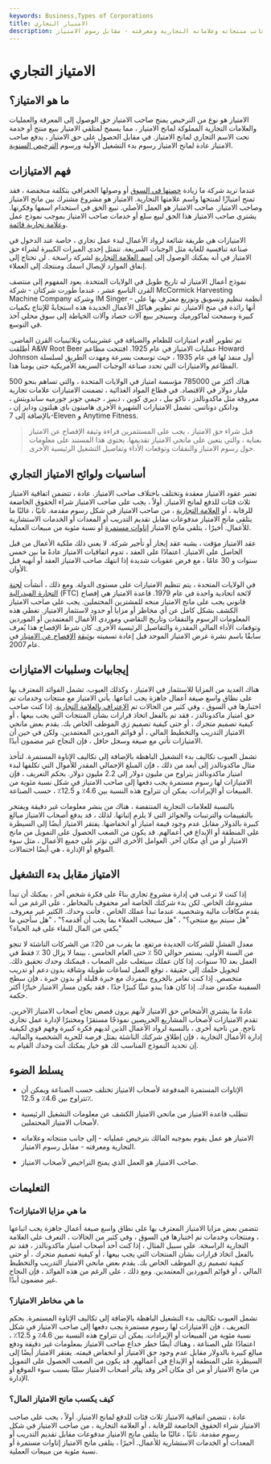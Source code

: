 ```yaml
---
keywords: Business,Types of Corporations
title: الامتياز التجاري
description: الامتياز هو عمل يقوم بموجبه المالك بترخيص عملياته - إلى جانب منتجاته وعلاماته التجارية ومعرفته - مقابل رسوم الامتياز.
---
```


# الامتياز التجاري
## ما هو الامتياز؟

الامتياز هو نوع من الترخيص يمنح صاحب الامتياز حق الوصول إلى المعرفة والعمليات والعلامات التجارية المملوكة لمانح الامتياز ، مما يسمح لمتلقي الامتياز ببيع منتج أو خدمة تحت الاسم التجاري لمانح الامتياز. في مقابل الحصول على حق الامتياز ، يدفع صاحب الامتياز عادة لمانح الامتياز رسوم بدء التشغيل الأولية ورسوم [الترخيص السنوية](/licensing-fee).

## فهم الامتيازات

عندما تريد شركة ما زيادة [حصتها في السوق](/marketshare) أو وصولها الجغرافي بتكلفة منخفضة ، فقد تمنح امتيازًا لمنتجها واسم علامتها التجارية. الامتياز هو مشروع مشترك بين مانح الامتياز وصاحب الامتياز. صاحب الامتياز هو العمل الأصلي. تبيع الحق في استخدام اسمها وفكرتها. يشتري صاحب الامتياز هذا الحق لبيع سلع أو خدمات صاحب الامتياز بموجب نموذج عمل [وعلامة تجارية قائمة](/trademark).

الامتيازات هي طريقة شائعة لرواد الأعمال لبدء عمل تجاري ، خاصة عند الدخول في صناعة تنافسية للغاية مثل الوجبات السريعة. تتمثل إحدى الميزات الكبيرة لشراء حق الامتياز في أنه يمكنك الوصول إلى [اسم العلامة التجارية](/brand) لشركة راسخة . لن تحتاج إلى إنفاق الموارد لإيصال اسمك ومنتجك إلى العملاء.

نموذج أعمال الامتياز له تاريخ طويل في الولايات المتحدة. يعود المفهوم إلى منتصف القرن التاسع عشر ، عندما طورت شركتان - شركة McCormick Harvesting Machine Company وشركة IM Singer - أنظمة تنظيم وتسويق وتوزيع معترف بها على أنها رائدة في منح الامتياز. تم تطوير هياكل الأعمال الجديدة هذه استجابةً للإنتاج بكميات كبيرة وسمحت لماكورميك وسينجر ببيع آلات حصاد وآلات الخياطة إلى سوق محلي آخذ في التوسع.

تم تطوير أقدم امتيازات للطعام والضيافة في عشرينيات وثلاثينيات القرن الماضي. أطلقت A&W Root Beer عمليات الامتياز في عام 1925. افتتحت مطاعم Howard Johnson أول منفذ لها في عام 1935 ، حيث توسعت بسرعة ومهدت الطريق لسلسلة المطاعم والامتيازات التي تحدد صناعة الوجبات السريعة الأمريكية حتى يومنا هذا.

هناك أكثر من 785000 مؤسسة امتياز في الولايات المتحدة ، والتي تساهم بنحو 500 مليار دولار في الاقتصاد. في قطاع المواد الغذائية ، تضمنت الامتيازات علامات تجارية معروفة مثل ماكدونالدز ، تاكو بيل ، ديري كوين ، دينيز ، جيمي جونز جورميه ساندويتش ، ودانكن دوناتس. تشمل الامتيازات الشهيرة الأخرى هامبتون باي هيلتون ودايز إن ، بالإضافة إلى 7-Eleven و Anytime Fitness.

> قبل شراء حق الامتياز ، يجب على المستثمرين قراءة وثيقة الإفصاح عن الامتياز بعناية ، والتي يتعين على مانحي الامتياز تقديمها. يحتوي هذا المستند على معلومات حول رسوم الامتياز والنفقات وتوقعات الأداء وتفاصيل التشغيل الرئيسية الأخرى.

>

## أساسيات ولوائح الامتياز التجاري

تعتبر عقود الامتياز معقدة وتختلف باختلاف صاحب الامتياز. عادة ، تتضمن اتفاقية الامتياز ثلاث فئات للدفع لمانح الامتياز. أولاً ، يجب على صاحب الامتياز شراء الحقوق الخاضعة للرقابة ، أو [العلامة التجارية](/trademark) ، من صاحب الامتياز في شكل رسوم مقدمة. ثانيًا ، غالبًا ما يتلقى مانح الامتياز مدفوعات مقابل تقديم التدريب أو المعدات أو الخدمات الاستشارية للأعمال. أخيرًا ، يتلقى مانح الامتياز [إتاوات مستمرة](/royalty) أو نسبة مئوية من مبيعات العملية.

عقد الامتياز مؤقت ، يشبه عقد إيجار أو تأجير شركة. لا يعني ذلك ملكية الأعمال من قبل الحاصل على الامتياز. اعتمادًا على العقد ، تدوم اتفاقيات الامتياز عادةً ما بين خمس سنوات و 30 عامًا ، مع فرض عقوبات شديدة إذا انتهك صاحب الامتياز العقد أو أنهيه قبل الأوان.

في الولايات المتحدة ، يتم تنظيم الامتيازات على مستوى الدولة. ومع ذلك ، أنشأت [لجنة التجارة الفيدرالية](/ftc) (FTC) لائحة اتحادية واحدة في عام 1979. قاعدة الامتياز هي إفصاح قانوني يجب على مانح الامتياز منحه للمشترين المحتملين. يجب على صاحب الامتياز الكشف بشكل كامل عن أي مخاطر أو مزايا أو حدود لاستثمار الامتياز. تغطي هذه المعلومات الرسوم والنفقات وتاريخ التقاضي وموردي الأعمال المعتمدين أو الموردين وتوقعات الأداء المالي المقدرة والتفاصيل الرئيسية الأخرى. كان شرط الإفصاح هذا يُعرف سابقًا باسم نشرة عرض الامتياز الموحد قبل إعادة تسميته [بوثيقة](/franchise-disclosure-document) [الإفصاح عن الامتياز](/franchise-disclosure-document) في عام 2007.

## إيجابيات وسلبيات الامتيازات

هناك العديد من المزايا للاستثمار في الامتياز ، وكذلك العيوب. تشمل الفوائد المعترف بها على نطاق واسع صيغة أعمال جاهزة يجب اتباعها. يأتي الامتياز مع منتجات وخدمات تم اختبارها في السوق ، وفي كثير من الحالات تم [الاعتراف بالعلامة التجارية](/brand-recognition). إذا كنت صاحب حق امتياز ماكدونالدز ، فقد تم بالفعل اتخاذ قرارات بشأن المنتجات التي يجب بيعها ، أو كيفية تصميم متجرك ، أو حتى كيفية تصميم زي الموظف الخاص بك. يقدم بعض مانحي الامتياز التدريب والتخطيط المالي ، أو قوائم الموردين المعتمدين. ولكن في حين أن الامتيازات تأتي مع صيغة وسجل حافل ، فإن النجاح غير مضمون أبدًا.

تشمل العيوب تكاليف بدء التشغيل الباهظة بالإضافة إلى تكاليف الإتاوة المستمرة. لنأخذ مثال ماكدونالدز إلى أبعد من ذلك ، فإن المبلغ الإجمالي المقدر للأموال التي تكلفها لبدء امتياز ماكدونالدز يتراوح من مليون دولار إلى 2.2 مليون دولار. بحكم التعريف ، فإن الامتيازات لها رسوم مستمرة يجب دفعها إلى صاحب الامتياز في شكل نسبة مئوية من المبيعات أو الإيرادات. يمكن أن تتراوح هذه النسبة بين 4.6٪ و 12.5٪ ، حسب الصناعة.

بالنسبة للعلامات التجارية المنتفضة ، هناك من ينشر معلومات غير دقيقة ويفتخر بالتقييمات والترتيبات والجوائز التي لا يلزم إثباتها. لذلك ، قد يدفع أصحاب الامتياز مبالغ كبيرة بالدولار مقابل عدم وجود قيمة امتياز أو انخفاضها. يفتقر الامتياز أيضًا إلى السيطرة على المنطقة أو الإبداع في أعمالهم. قد يكون من الصعب الحصول على التمويل من مانح الامتياز أو من أي مكان آخر. العوامل الأخرى التي تؤثر على جميع الأعمال ، مثل سوء الموقع أو الإدارة ، هي أيضًا احتمالات.

## الامتياز مقابل بدء التشغيل

إذا كنت لا ترغب في إدارة مشروع تجاري بناءً على فكرة شخص آخر ، يمكنك أن تبدأ مشروعك الخاص. لكن بدء شركتك الخاصة أمر محفوف بالمخاطر ، على الرغم من أنه يقدم مكافآت مالية وشخصية. عندما تبدأ عملك الخاص ، فأنت وحدك. الكثير غير معروف. "هل سيتم بيع منتجي؟" ، "هل سيعجب العملاء بما يجب أن أقدمه؟" ، "هل سأجني ما يكفي من المال للبقاء على قيد الحياة؟"

معدل الفشل للشركات الجديدة مرتفع. ما يقرب من 20٪ من الشركات الناشئة لا تنجو من السنة الأولى. يستمر حوالي 50 ٪ حتى العام الخامس ، بينما لا يزال 30 ٪ فقط في العمل بعد 10 سنوات. إذا كان عملك سيتغلب على الصعاب ، فيمكنك وحدك تحقيق ذلك. لتحويل حلمك إلى حقيقة ، توقع العمل لساعات طويلة وشاقة بدون دعم أو تدريب متخصص. إذا كنت تغامر بالخروج بمفردك مع خبرة قليلة أو بدون خبرة ، فإن سطح السفينة مكدس ضدك. إذا كان هذا يبدو عبئًا كبيرًا جدًا ، فقد يكون مسار الامتياز خيارًا أكثر حكمة.

عادةً ما يشتري الأشخاص حق الامتياز لأنهم يرون قصص نجاح أصحاب الامتياز الآخرين. تقدم الامتيازات لأصحاب المشاريع الحريصين نموذجًا مستقرًا ومختبرًا لإدارة عمل تجاري ناجح. من ناحية أخرى ، بالنسبة لرواد الأعمال الذين لديهم فكرة كبيرة وفهم قوي لكيفية إدارة الأعمال التجارية ، فإن إطلاق شركتك الناشئة يمثل فرصة للحرية الشخصية والمالية. إن تحديد النموذج المناسب لك هو خيار يمكنك أنت وحدك القيام به.

## يسلط الضوء

- الإتاوات المستمرة المدفوعة لأصحاب الامتياز تختلف حسب الصناعة ويمكن أن تتراوح بين 4.6٪ و 12.5٪.

- تتطلب قاعدة الامتياز من مانحي الامتياز الكشف عن معلومات التشغيل الرئيسية لأصحاب الامتياز المحتملين.

- الامتياز هو عمل يقوم بموجبه المالك بترخيص عملياته - إلى جانب منتجاته وعلاماته التجارية ومعرفته - مقابل رسوم الامتياز.

- صاحب الامتياز هو العمل الذي يمنح التراخيص لأصحاب الامتياز.

## التعليمات

### ما هي مزايا الامتيازات؟

تتضمن بعض مزايا الامتياز المعترف بها على نطاق واسع صيغة أعمال جاهزة يجب اتباعها ، ومنتجات وخدمات تم اختبارها في السوق ، وفي كثير من الحالات ، التعرف على العلامة التجارية الراسخة. على سبيل المثال ، إذا كنت أحد أصحاب امتياز ماكدونالدز ، فقد تم بالفعل اتخاذ قرارات بشأن المنتجات التي يجب بيعها ، أو كيفية تصميم متجرك ، أو حتى كيفية تصميم زي الموظف الخاص بك. يقدم بعض مانحي الامتياز التدريب والتخطيط المالي ، أو قوائم الموردين المعتمدين. ومع ذلك ، على الرغم من هذه الفوائد ، فإن النجاح غير مضمون أبدًا.

### ما هي مخاطر الامتياز؟

تشمل العيوب تكاليف بدء التشغيل الباهظة بالإضافة إلى تكاليف الإتاوة المستمرة. بحكم التعريف ، فإن الامتيازات لها رسوم مستمرة يجب دفعها إلى صاحب الامتياز في شكل نسبة مئوية من المبيعات أو الإيرادات. يمكن أن تتراوح هذه النسبة بين 4.6٪ و 12.5٪ ، اعتمادًا على الصناعة ، وهناك أيضًا خطر خداع صاحب الامتياز بمعلومات غير دقيقة ودفع مبالغ كبيرة بالدولار مقابل عدم وجود حق الامتياز أو انخفاض قيمته. يفتقر الامتياز أيضًا إلى السيطرة على المنطقة أو الإبداع في أعمالهم. قد يكون من الصعب الحصول على التمويل من مانح الامتياز أو من أي مكان آخر وقد يتأثر أصحاب الامتياز سلبًا بسبب سوء الموقع أو الإدارة.

### كيف يكسب مانح الامتياز المال؟

عادة ، تتضمن اتفاقية الامتياز ثلاث فئات للدفع لمانح الامتياز. أولاً ، يجب على صاحب الامتياز شراء الحقوق الخاضعة للرقابة ، أو العلامة التجارية ، من صاحب الامتياز في شكل رسوم مقدمة. ثانيًا ، غالبًا ما يتلقى مانح الامتياز مدفوعات مقابل تقديم التدريب أو المعدات أو الخدمات الاستشارية للأعمال. أخيرًا ، يتلقى مانح الامتياز إتاوات مستمرة أو نسبة مئوية من مبيعات العملية.

